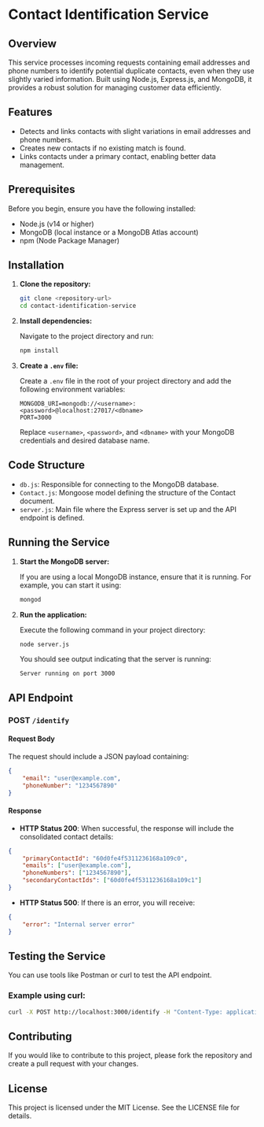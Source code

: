 # Contact Identification Service

## Overview

This service processes incoming requests containing email addresses and phone numbers to identify potential duplicate contacts, even when they use slightly varied information. Built using Node.js, Express.js, and MongoDB, it provides a robust solution for managing customer data efficiently.

## Features

- Detects and links contacts with slight variations in email addresses and phone numbers.
- Creates new contacts if no existing match is found.
- Links contacts under a primary contact, enabling better data management.

## Prerequisites

Before you begin, ensure you have the following installed:

- Node.js (v14 or higher)
- MongoDB (local instance or a MongoDB Atlas account)
- npm (Node Package Manager)

## Installation

1. **Clone the repository:**

   ```bash
   git clone <repository-url>
   cd contact-identification-service
   ```

2. **Install dependencies:**

   Navigate to the project directory and run:

   ```bash
   npm install
   ```

3. **Create a `.env` file:**

   Create a `.env` file in the root of your project directory and add the following environment variables:

   ```plaintext
   MONGODB_URI=mongodb://<username>:<password>@localhost:27017/<dbname>
   PORT=3000
   ```

   Replace `<username>`, `<password>`, and `<dbname>` with your MongoDB credentials and desired database name.

## Code Structure

- `db.js`: Responsible for connecting to the MongoDB database.
- `Contact.js`: Mongoose model defining the structure of the Contact document.
- `server.js`: Main file where the Express server is set up and the API endpoint is defined.

## Running the Service

1. **Start the MongoDB server:**

   If you are using a local MongoDB instance, ensure that it is running. For example, you can start it using:

   ```bash
   mongod
   ```

2. **Run the application:**

   Execute the following command in your project directory:

   ```bash
   node server.js
   ```

   You should see output indicating that the server is running:

   ```
   Server running on port 3000
   ```

## API Endpoint

### POST `/identify`

#### Request Body

The request should include a JSON payload containing:

```json
{
    "email": "user@example.com",
    "phoneNumber": "1234567890"
}
```

#### Response

- **HTTP Status 200**: When successful, the response will include the consolidated contact details:

```json
{
    "primaryContactId": "60d0fe4f5311236168a109c0",
    "emails": ["user@example.com"],
    "phoneNumbers": ["1234567890"],
    "secondaryContactIds": ["60d0fe4f5311236168a109c1"]
}
```

- **HTTP Status 500**: If there is an error, you will receive:

```json
{
    "error": "Internal server error"
}
```

## Testing the Service

You can use tools like Postman or curl to test the API endpoint. 

### Example using curl:

```bash
curl -X POST http://localhost:3000/identify -H "Content-Type: application/json" -d '{"email": "user@example.com", "phoneNumber": "1234567890"}'
```

## Contributing

If you would like to contribute to this project, please fork the repository and create a pull request with your changes.

## License

This project is licensed under the MIT License. See the LICENSE file for details.
